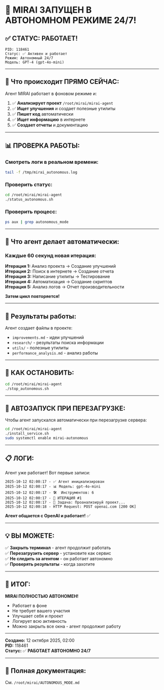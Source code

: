 # 🎉 MIRAI ЗАПУЩЕН В АВТОНОМНОМ РЕЖИМЕ 24/7!

## ✅ СТАТУС: РАБОТАЕТ!

```
PID: 118461
Статус: ✅ Активен и работает
Режим: Автономный 24/7
Модель: GPT-4 (gpt-4o-mini)
```

---

## 🤖 Что происходит ПРЯМО СЕЙЧАС:

Агент MIRAI работает в фоновом режиме и:

1. ✅ **Анализирует проект** `/root/mirai/mirai-agent`
2. ✅ **Ищет улучшения** и создает полезные утилиты
3. ✅ **Пишет код** автоматически
4. ✅ **Ищет информацию** в интернете
5. ✅ **Создает отчеты** и документацию

---

## 📊 ПРОВЕРКА РАБОТЫ:

### Смотреть логи в реальном времени:

```bash
tail -f /tmp/mirai_autonomous.log
```

### Проверить статус:

```bash
cd /root/mirai/mirai-agent
./status_autonomous.sh
```

### Проверить процесс:

```bash
ps aux | grep autonomous_mode
```

---

## 🎯 Что агент делает автоматически:

### Каждые 60 секунд новая итерация:

**Итерация 1:** Анализ проекта → Создание улучшений  
**Итерация 2:** Поиск в интернете → Создание отчета  
**Итерация 3:** Написание утилиты → Тестирование  
**Итерация 4:** Автоматизация → Создание скриптов  
**Итерация 5:** Анализ логов → Отчет производительности

**Затем цикл повторяется!**

---

## 📁 Результаты работы:

Агент создает файлы в проекте:

- `improvements.md` - идеи улучшений
- `research/` - результаты поиска информации
- `utils/` - полезные утилиты
- `performance_analysis.md` - анализ работы

---

## 🛑 КАК ОСТАНОВИТЬ:

```bash
cd /root/mirai/mirai-agent
./stop_autonomous.sh
```

---

## 🔄 АВТОЗАПУСК ПРИ ПЕРЕЗАГРУЗКЕ:

Чтобы агент запускался автоматически при перезагрузке сервера:

```bash
cd /root/mirai/mirai-agent
./install_service.sh
sudo systemctl enable mirai-autonomous
```

---

## 📋 ЛОГИ:

Агент уже работает! Вот первые записи:

```
2025-10-12 02:00:17 - ✅ Агент инициализирован
2025-10-12 02:00:17 - 📊 Модель: gpt-4o-mini
2025-10-12 02:00:17 - 🛠️  Инструментов: 6
2025-10-12 02:00:17 - 🔄 ИТЕРАЦИЯ #1
2025-10-12 02:00:17 - 🎯 Задача: Проанализируй проект...
2025-10-12 02:00:18 - HTTP Request: POST openai.com [200 OK]
```

**Агент общается с OpenAI и работает!** ✅

---

## 💡 ВЫ МОЖЕТЕ:

✅ **Закрыть терминал** - агент продолжит работать  
✅ **Перезагрузить сервер** - установите как сервис  
✅ **Не следить за агентом** - он работает автономно  
✅ **Проверять результаты** - когда захотите

---

## 🎯 ИТОГ:

**MIRAI ПОЛНОСТЬЮ АВТОНОМЕН!**

- Работает в фоне
- Не требует вашего участия
- Улучшает себя и проект
- Логирует всю активность
- Можно закрыть все окна - агент продолжит работу

---

**Создано:** 12 октября 2025, 02:00  
**PID:** 118461  
**Статус:** ✅ **РАБОТАЕТ АВТОНОМНО 24/7**

---

## 📖 Полная документация:

См. `/root/mirai/AUTONOMOUS_MODE.md`
